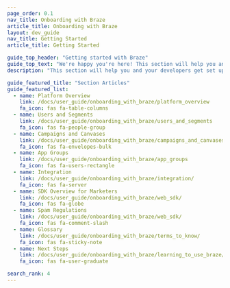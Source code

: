 ```yaml
---
page_order: 0.1
nav_title: Onboarding with Braze
article_title: Onboarding with Braze
layout: dev_guide
nav_title: Getting Started
article_title: Getting Started

guide_top_header: "Getting started with Braze"
guide_top_text: "We're happy you're here! This section will help you and your developers get set up and ready to use Braze to create strong, lasting bonds between you and your customers. By now, you should have had some sort of kick-off communication with teams at Braze. <br> <br> This guide is tailored to both supplement fully-guided onboarding and advise on onboarding actions you can take on your own."
description: "This section will help you and your developers get set up and ready to use Braze to create strong, lasting bonds between you and your customers! This guide is tailored to both supplement fully-guided onboarding and advise on onboarding actions you can take on your own."

guide_featured_title: "Section Articles"
guide_featured_list:
  - name: Platform Overview
    link: /docs/user_guide/onboarding_with_braze/platform_overview
    fa_icon: fas fa-table-columns
  - name: Users and Segments
    link: /docs/user_guide/onboarding_with_braze/users_and_segments
    fa_icon: fas fa-people-group
  - name: Campaigns and Canvases
    link: /docs/user_guide/onboarding_with_braze/campaigns_and_canvases
    fa_icon: fas fa-envelopes-bulk
  - name: App Groups
    link: /docs/user_guide/onboarding_with_braze/app_groups
    fa_icon: fas fa-users-rectangle
  - name: Integration
    link: /docs/user_guide/onboarding_with_braze/integration/
    fa_icon: fas fa-server
  - name: SDK Overview for Marketers
    link: /docs/user_guide/onboarding_with_braze/web_sdk/
    fa_icon: fas fa-globe
  - name: Spam Regulations
    link: /docs/user_guide/onboarding_with_braze/web_sdk/
    fa_icon: fas fa-comment-slash
  - name: Glossary
    link: /docs/user_guide/onboarding_with_braze/terms_to_know/
    fa_icon: fas fa-sticky-note
  - name: Next Steps
    link: /docs/user_guide/onboarding_with_braze/learning_to_use_braze/
    fa_icon: fas fa-user-graduate

search_rank: 4
---
```


<br><br>
